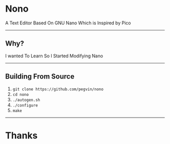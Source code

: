 # Nono
A Text Editor Based On GNU Nano Which is Inspired by Pico

---

## Why?
I wanted To Learn So I Started Modifying Nano

---

## Building From Source
1. `git clone https://github.com/pegvin/nono`
2. `cd nono`
3. `./autogen.sh`
4. `./configure`
5. `make`

---

# Thanks